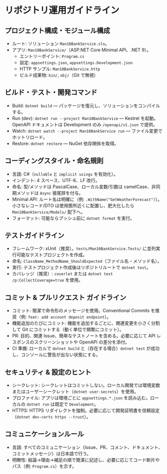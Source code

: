 # リポジトリ運用ガイドライン

## プロジェクト構成・モジュール構成
- ルート: ソリューション `Man10BankService.sln`。
- アプリ: `Man10BankService/`（ASP.NET Core Minimal API、.NET 9）。
  - エントリーポイント: `Program.cs`
  - 設定: `appsettings.json`, `appsettings.Development.json`
  - HTTP サンプル: `Man10BankService.http`
  - ビルド成果物: `bin/`, `obj/`（Git で無視）

## ビルド・テスト・開発コマンド
- Build: `dotnet build` — パッケージを復元し、ソリューションをコンパイルする。
- Run (dev): `dotnet run --project Man10BankService` — Kestrel を起動。OpenAPI ドキュメントは Development のみ `/openapi/v1.json` で提供。
- Watch: `dotnet watch --project Man10BankService run` — ファイル変更でホットリロード。
- Restore: `dotnet restore` — NuGet 依存関係を取得。

## コーディングスタイル・命名規則
- 言語: C#（`nullable` と `implicit usings` を有効化）。
- インデント: 4 スペース、UTF-8、LF 改行。
- 命名: 型/メソッドは PascalCase、ローカル変数/引数は camelCase、非同期メソッドは `Async` 接尾辞を付与。
- Minimal API: ルート名は明確に（例: `.WithName("GetWeatherForecast")`）。小さなレコード/DTO は使用箇所近くに配置し、肥大化したら `Man10BankService/Models/` 配下へ。
- フォーマット: 可能ならプッシュ前に `dotnet format` を実行。

## テストガイドライン
- フレームワーク: xUnit（推奨）。`tests/Man10BankService.Tests/` に並列実行可能なテストプロジェクトを作成。
- 命名: `ClassName_MethodName_ShouldExpected`（ファイル名・メソッド名）。
- 実行: テストプロジェクト作成後はリポジトリルートで `dotnet test`。
- カバレッジ（推奨）: `coverlet` または `dotnet test /p:CollectCoverage=true` を使用。

## コミット & プルリクエスト ガイドライン
- コミット: 簡潔で命令形のメッセージを使用。Conventional Commits を推奨（例: `feat: add account deposit endpoint`）。
- 機能追加のたびにコミット: 機能を追加するごとに、関連変更を小さく分割して Git にコミットする（動く単位で頻繁にコミット）。
- PR: 目的、関連 Issue、簡単なテストノートを含める。必要に応じて API レスポンスのスクリーンショットや OpenAPI の差分を添付。
- CI 準備: ローカルで `dotnet build` と（存在する場合）`dotnet test` が成功し、コンソールに警告が出ない状態にする。

## セキュリティ & 設定のヒント
- シークレット: シークレットはコミットしない。ローカル開発では環境変数またはユーザーシークレット（`dotnet user-secrets`）を使用。
- プロファイル: アプリは環境ごとに `appsettings.*.json` を読み込む。ローカルの `dotnet run` は既定で `Development`。
- HTTPS: HTTPS リダイレクトを強制。必要に応じて開発証明書を信頼設定（`dotnet dev-certs https --trust`）。

## コミュニケーションルール
- 言語: すべてのコミュニケーション（Issue、PR、コメント、ドキュメント、コミットメッセージ）は日本語で行う。
- 明瞭性: 結論→理由→補足の順で簡潔に記述し、必要に応じてコード断片やパス（例: `Program.cs`）を示す。
